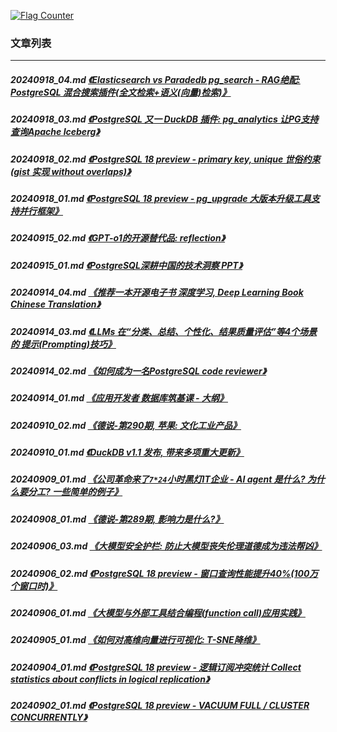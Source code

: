 <a rel="nofollow" href="http://info.flagcounter.com/h9V1"  ><img src="http://s03.flagcounter.com/count/h9V1/bg_FFFFFF/txt_000000/border_CCCCCC/columns_2/maxflags_12/viewers_0/labels_0/pageviews_0/flags_0/"  alt="Flag Counter"  border="0"  ></a>  
  
### 文章列表  
----  
##### 20240918_04.md   [《Elasticsearch vs Paradedb pg_search - RAG绝配: PostgreSQL 混合搜索插件(全文检索+语义(向量)检索)》](20240918_04.md)  
##### 20240918_03.md   [《PostgreSQL 又一 DuckDB 插件: pg_analytics 让PG支持查询Apache Iceberg》](20240918_03.md)  
##### 20240918_02.md   [《PostgreSQL 18 preview - primary key, unique 世俗约束 (gist 实现 without overlaps)》](20240918_02.md)  
##### 20240918_01.md   [《PostgreSQL 18 preview - pg_upgrade 大版本升级工具支持并行框架》](20240918_01.md)  
##### 20240915_02.md   [《GPT-o1的开源替代品: reflection》](20240915_02.md)  
##### 20240915_01.md   [《PostgreSQL深耕中国的技术洞察 PPT》](20240915_01.md)  
##### 20240914_04.md   [《推荐一本开源电子书 深度学习, Deep Learning Book Chinese Translation》](20240914_04.md)  
##### 20240914_03.md   [《LLMs 在“分类、总结、个性化、结果质量评估”等4个场景的 提示(Prompting)技巧》](20240914_03.md)  
##### 20240914_02.md   [《如何成为一名PostgreSQL code reviewer》](20240914_02.md)  
##### 20240914_01.md   [《应用开发者 数据库筑基课 - 大纲》](20240914_01.md)  
##### 20240910_02.md   [《德说-第290期, 苹果: 文化工业产品》](20240910_02.md)  
##### 20240910_01.md   [《DuckDB v1.1 发布, 带来多项重大更新》](20240910_01.md)  
##### 20240909_01.md   [《公司革命来了`7*24`小时黑灯IT企业 - AI agent 是什么? 为什么要分工? 一些简单的例子》](20240909_01.md)  
##### 20240908_01.md   [《德说-第289期, 影响力是什么?》](20240908_01.md)  
##### 20240906_03.md   [《大模型安全护栏: 防止大模型丧失伦理道德成为违法帮凶》](20240906_03.md)  
##### 20240906_02.md   [《PostgreSQL 18 preview - 窗口查询性能提升40%(100万个窗口时)》](20240906_02.md)  
##### 20240906_01.md   [《大模型与外部工具结合编程(function call)应用实践》](20240906_01.md)  
##### 20240905_01.md   [《如何对高维向量进行可视化: T-SNE降维》](20240905_01.md)  
##### 20240904_01.md   [《PostgreSQL 18 preview - 逻辑订阅冲突统计 Collect statistics about conflicts in logical replication》](20240904_01.md)  
##### 20240902_01.md   [《PostgreSQL 18 preview - VACUUM FULL / CLUSTER CONCURRENTLY》](20240902_01.md)  
